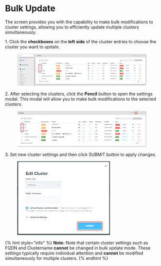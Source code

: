 # Bulk Update

The screen provides you with the capability to make bulk modifications to cluster settings, allowing you to efficiently update multiple clusters simultaneously.&#x20;

1\.      Click the **checkboxes** on the **left side** of the cluster entries to choose the cluster you want to update.&#x20;

<figure><img src="../../../.gitbook/assets/image (477).png" alt=""><figcaption></figcaption></figure>

2\.      After selecting the clusters, click the **Pencil** button to open the settings modal. This modal will allow you to make bulk modifications to the selected clusters.&#x20;

<figure><img src="../../../.gitbook/assets/image (478).png" alt=""><figcaption></figcaption></figure>

3\.      Set new cluster settings and then click SUBMIT button to apply changes.&#x20;

<div align="left">

<figure><img src="../../../.gitbook/assets/image (480).png" alt="" width="305"><figcaption></figcaption></figure>

</div>

{% hint style="info" %}
**Note:** Note that certain cluster settings such as FQDN and Clustername **cannot** be changed in bulk update mode. These settings typically require individual attention and **cannot** be modified simultaneously for multiple clusters.&#x20;
{% endhint %}
